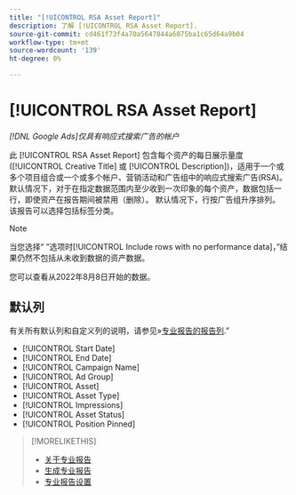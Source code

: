 ```yaml
---
title: "[!UICONTROL RSA Asset Report]"
description: 了解 [!UICONTROL RSA Asset Report].
source-git-commit: cd461f73f4a70a5647844a6075ba1c65d64a9b04
workflow-type: tm+mt
source-wordcount: '139'
ht-degree: 0%

---
```


# [!UICONTROL RSA Asset Report]

*[!DNL Google Ads]仅具有响应式搜索广告的帐户*

此 [!UICONTROL RSA Asset Report] 包含每个资产的每日展示量度([!UICONTROL Creative Title] 或 [!UICONTROL Description])，适用于一个或多个项目组合或一个或多个帐户、营销活动和广告组中的响应式搜索广告(RSA)。 默认情况下，对于在指定数据范围内至少收到一次印象的每个资产，数据包括一行，即使资产在报告期间被禁用（删除）。 默认情况下，行按广告组升序排列。 该报告可以选择包括标签分类。

>[!NOTE]
>
>当您选择“ ”选项时[!UICONTROL Include rows with no performance data]，”结果仍然不包括从未收到数据的资产数据。

您可以查看从2022年8月8日开始的数据。<!-- Later: You can view data for the previous 36 months. -->

## 默认列

有关所有默认列和自定义列的说明，请参见»[专业报告的报告列](specialty-report-columns.md).”

* [!UICONTROL Start Date]
* [!UICONTROL End Date]
* [!UICONTROL Campaign Name]
* [!UICONTROL Ad Group]
* [!UICONTROL Asset]
* [!UICONTROL Asset Type]
* [!UICONTROL Impressions]
* [!UICONTROL Asset Status]
* [!UICONTROL Position Pinned]

>[!MORELIKETHIS]
>
>* [关于专业报告](specialty-report-about.md)
>* [生成专业报告](specialty-report-generate.md)
>* [专业报告设置](specialty-report-settings.md)

